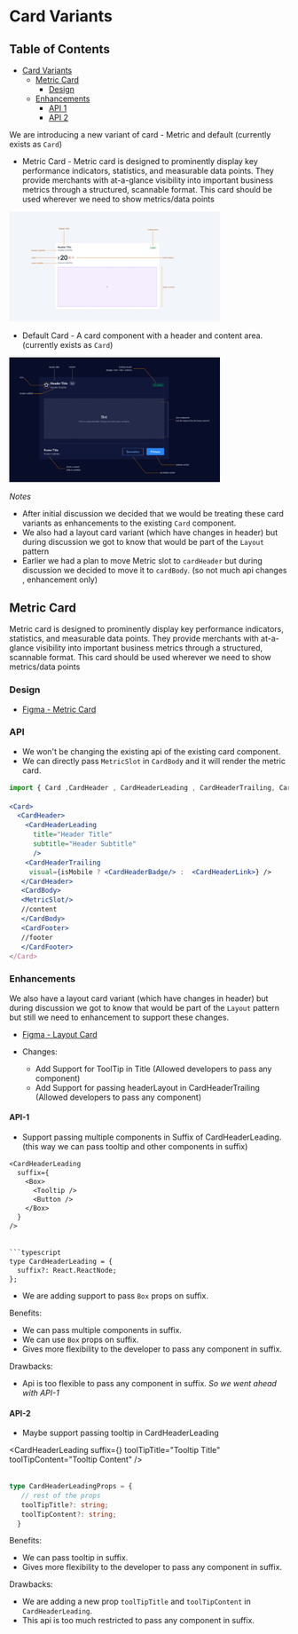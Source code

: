 # Card Variants

## Table of Contents
- [Card Variants](#card-variants)
  - [Metric Card](#metric-card)
    - [Design](#design)
  - [Enhancements](#enhancements)
    - [API 1](#api-1)
    - [API 2](#api-2)

    

We are introducing a new variant of card -  Metric and default (currently exists as `Card`)

- Metric Card - Metric card is designed to prominently display key performance indicators, statistics, and measurable data points. They provide merchants with at-a-glance visibility into important business metrics through a structured, scannable format. This card should be used wherever we need to show metrics/data points

<img src="./metric.png" alt="Metric Card" width="380"  />

- Default Card - A card component with a header and content area. (currently exists as `Card`)

<img src="./card-anatomy.png" alt="Default Card"  width="380"/>

*Notes*


- After initial discussion we decided that we would be treating these card variants as enhancements to the existing `Card` component. 
- We also had a layout card variant (which have changes in header) but during discussion we got to know that would be part of the `Layout` pattern
- Earlier we had a plan to move Metric slot to `cardHeader` but during discussion we decided to move it to `cardBody`.  (so not much api changes , enhancement only)

## Metric Card

Metric card is designed to prominently display key performance indicators, statistics, and measurable data points. They provide merchants with at-a-glance visibility into important business metrics through a structured, scannable format. This card should be used wherever we need to show metrics/data points

### Design

- [Figma - Metric Card](https://www.figma.com/design/yKBlpifyZvi28APkmlY5Td/-Research--Cards--v2-?node-id=1448-6614&m=dev)

### API 
* We won't be changing the existing api of the existing card component.
* We can directly pass `MetricSlot` in `CardBody` and it will render the metric card.

```jsx
import { Card ,CardHeader , CardHeaderLeading , CardHeaderTrailing, CardHeaderBadge , CardHeaderLink  } from '@razorpay/blade/components';

<Card>
  <CardHeader>
    <CardHeaderLeading
      title="Header Title"
      subtitle="Header Subtitle"
      />
    <CardHeaderTrailing
     visual={isMobile ? <CardHeaderBadge/> :  <CardHeaderLink>} />
   </CardHeader>
   <CardBody>
   <MetricSlot/>
   //content
   </CardBody>
   <CardFooter>
   //footer
   </CardFooter>
</Card>
```

### Enhancements

We also have a layout card variant (which have changes in header) but during discussion we got to know that would be part of the `Layout` pattern
but still we need to enhancement to support these changes.

- [Figma - Layout Card ](https://www.figma.com/design/yKBlpifyZvi28APkmlY5Td/-Research--Cards--v2-?node-id=1429-61697&p=f&m=dev)


- Changes: 
  - Add Support for ToolTip in Title  (Allowed developers to pass any component)
  - Add Support for passing headerLayout in CardHeaderTrailing (Allowed developers to pass any component)
  


#### API-1
* Support passing multiple components in Suffix of CardHeaderLeading. (this way we can pass tooltip and other components in suffix)
```tsx
<CardHeaderLeading
  suffix={
    <Box>
      <Tooltip />
      <Button />
    </Box>
  }
/>


```typescript
type CardHeaderLeading = {
  suffix?: React.ReactNode;
};
```
* We are adding support to pass `Box` props on suffix.

 Benefits:
 - We can pass multiple components in suffix.
 - We can use `Box` props on suffix.
 - Gives more flexibility to the developer to pass any component in suffix.

 Drawbacks:
 - Api is too flexible to pass any component in suffix.
*So we went ahead with API-1*

#### API-2
* Maybe support passing tooltip  in CardHeaderLeading


<CardHeaderLeading
  suffix={<CardHeaderBadge />}
  toolTipTitle="Tooltip Title"
  toolTipContent="Tooltip Content"
/>

```typescript

type CardHeaderLeadingProps = {
   // rest of the props
   toolTipTitle?: string;
   toolTipContent?: string;
  }

```

Benefits:
- We can pass tooltip in suffix.
- Gives more flexibility to the developer to pass any component in suffix.

Drawbacks:
- We are adding a new prop `toolTipTitle` and `toolTipContent` in `CardHeaderLeading`.
- This api is too much restricted to pass any component in suffix.

